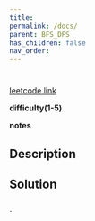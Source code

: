 ```yaml
---
title: 
permalink: /docs/
parent: BFS_DFS
has_children: false
nav_order: 
---
```

# 
[leetcode link]()

**difficulty(1-5)** 


**notes**   


## Description


## Solution

```c++

```

<!-- 
Default label
{: .label }

Blue label
{: .label .label-blue }

Stable
{: .label .label-green }

New release
{: .label .label-purple }

Coming soon
{: .label .label-yellow }

Deprecated
{: .label .label-red } -->
`